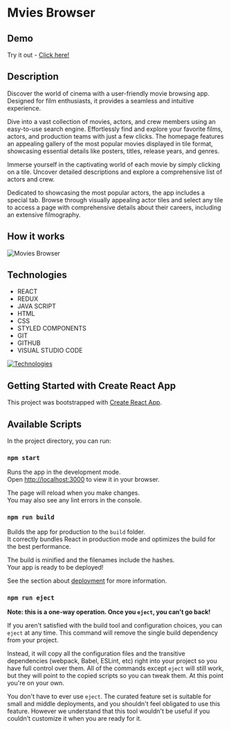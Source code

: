 # Mvies Browser

## Demo
Try it out - [Click here!](https://kajakopczynska.github.io/movies-browser/)

## Description
Discover the world of cinema with a user-friendly movie browsing app. Designed for film enthusiasts, it provides a seamless and intuitive experience.

Dive into a vast collection of movies, actors, and crew members using an easy-to-use search engine. Effortlessly find and explore your favorite films, actors, and production teams with just a few clicks. The homepage features an appealing gallery of the most popular movies displayed in tile format, showcasing essential details like posters, titles, release years, and genres.

Immerse yourself in the captivating world of each movie by simply clicking on a tile. Uncover detailed descriptions and explore a comprehensive list of actors and crew.

Dedicated to showcasing the most popular actors, the app includes a special tab. Browse through visually appealing actor tiles and select any tile to access a page with comprehensive details about their careers, including an extensive filmography.
## How it works
![Movies Browser](public/movies-browser.gif)

## Technologies
- REACT
- REDUX
- JAVA SCRIPT
- HTML
- CSS
- STYLED COMPONENTS
- GIT
- GITHUB
- VISUAL STUDIO CODE

[![Technologies](https://skillicons.dev/icons?i=react,redux,js,html,css,styledcomponents,git,github,vscode)](https://skillicons.dev)

## Getting Started with Create React App

This project was bootstrapped with [Create React App](https://github.com/facebook/create-react-app).

## Available Scripts

In the project directory, you can run:

### `npm start`

Runs the app in the development mode.\
Open [http://localhost:3000](http://localhost:3000) to view it in your browser.

The page will reload when you make changes.\
You may also see any lint errors in the console.

### `npm run build`

Builds the app for production to the `build` folder.\
It correctly bundles React in production mode and optimizes the build for the best performance.

The build is minified and the filenames include the hashes.\
Your app is ready to be deployed!

See the section about [deployment](https://facebook.github.io/create-react-app/docs/deployment) for more information.

### `npm run eject`

**Note: this is a one-way operation. Once you `eject`, you can't go back!**

If you aren't satisfied with the build tool and configuration choices, you can `eject` at any time. This command will remove the single build dependency from your project.

Instead, it will copy all the configuration files and the transitive dependencies (webpack, Babel, ESLint, etc) right into your project so you have full control over them. All of the commands except `eject` will still work, but they will point to the copied scripts so you can tweak them. At this point you're on your own.

You don't have to ever use `eject`. The curated feature set is suitable for small and middle deployments, and you shouldn't feel obligated to use this feature. However we understand that this tool wouldn't be useful if you couldn't customize it when you are ready for it.
